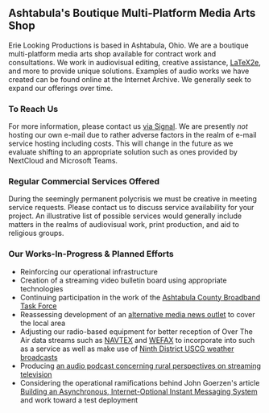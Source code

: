 ## Ashtabula's Boutique Multi-Platform Media Arts Shop

Erie Looking Productions is based in Ashtabula, Ohio.  We are a boutique multi-platform media arts shop available for contract work and consultations.  We work in audiovisual editing, creative assistance, [LaTeX2e](https://simple.wikipedia.org/wiki/LaTeX), and more to provide unique solutions. Examples of audio works we have created can be found online at the Internet Archive.  We generally seek to expand our offerings over time.

### To Reach Us

For more information, please contact us [via Signal](https://signal.me/#eu/y_Uhscjs0De-nEmLgVtbpjSO6uI60sns7LHTpJkrUvAdnEzDVuRGIqdVd1nLMBpI).  We are presently *not* hosting our own e-mail due to rather adverse factors in the realm of e-mail service hosting including costs.  This will change in the future as we evaluate shifting to an appropriate solution such as ones provided by NextCloud and Microsoft Teams.

### Regular Commercial Services Offered

During the seemingly permanent polycrisis we must be creative in meeting service requests.  Please contact us to discuss service availability for your project.  An illustrative list of possible services would generally include matters in the realms of audiovisual work, print production, and aid to religious groups.

### Our Works-In-Progress & Planned Efforts

* Reinforcing our operational infrastructure 
* Creation of a streaming video bulletin board using appropriate technologies
* Continuing participation in the work of the [Ashtabula County Broadband Task Force ](https://www.ashtabulacounty.us/767/Broadband-Taskforce) 
* Reassessing development of an [alternative media news outlet](https://en.wikipedia.org/w/index.php?title=Alternative_media&oldid=1186201779) to cover the local area
* Adjusting our radio-based equipment for better reception of Over The Air data streams such as [NAVTEX](https://en.wikipedia.org/wiki/NAVTEX) and [WEFAX](https://en.wikipedia.org/wiki/Radiofax#Weatherfax) to incorporate into such as a service as well as make use of [Ninth District USCG weather broadcasts](https://www.weather.gov/marine/uscg_broadcasts)
* Producing [an audio podcast concerning rural perspectives on streaming television](https://69admins.com/)
* Considering the operational ramifications behind John Goerzen's article [Building an Asynchronous, Internet-Optional Instant Messaging System](https://www.complete.org/building-an-asynchronous-internet-optional-instant-messaging-system/) and work toward a test deployment
